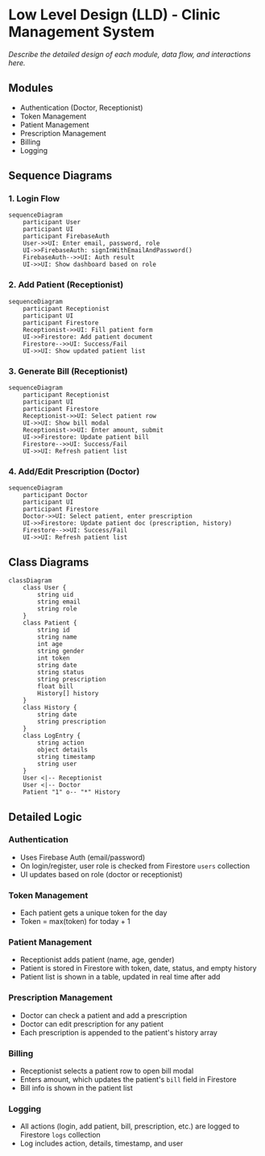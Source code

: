 # Low Level Design (LLD) - Clinic Management System

*Describe the detailed design of each module, data flow, and interactions here.*

## Modules
- Authentication (Doctor, Receptionist)
- Token Management
- Patient Management
- Prescription Management
- Billing
- Logging


## Sequence Diagrams

### 1. Login Flow
```mermaid
sequenceDiagram
	participant User
	participant UI
	participant FirebaseAuth
	User->>UI: Enter email, password, role
	UI->>FirebaseAuth: signInWithEmailAndPassword()
	FirebaseAuth-->>UI: Auth result
	UI->>UI: Show dashboard based on role
```

### 2. Add Patient (Receptionist)
```mermaid
sequenceDiagram
	participant Receptionist
	participant UI
	participant Firestore
	Receptionist->>UI: Fill patient form
	UI->>Firestore: Add patient document
	Firestore-->>UI: Success/Fail
	UI->>UI: Show updated patient list
```

### 3. Generate Bill (Receptionist)
```mermaid
sequenceDiagram
	participant Receptionist
	participant UI
	participant Firestore
	Receptionist->>UI: Select patient row
	UI->>UI: Show bill modal
	Receptionist->>UI: Enter amount, submit
	UI->>Firestore: Update patient bill
	Firestore-->>UI: Success/Fail
	UI->>UI: Refresh patient list
```

### 4. Add/Edit Prescription (Doctor)
```mermaid
sequenceDiagram
	participant Doctor
	participant UI
	participant Firestore
	Doctor->>UI: Select patient, enter prescription
	UI->>Firestore: Update patient doc (prescription, history)
	Firestore-->>UI: Success/Fail
	UI->>UI: Refresh patient list
```

## Class Diagrams

```mermaid
classDiagram
	class User {
		string uid
		string email
		string role
	}
	class Patient {
		string id
		string name
		int age
		string gender
		int token
		string date
		string status
		string prescription
		float bill
		History[] history
	}
	class History {
		string date
		string prescription
	}
	class LogEntry {
		string action
		object details
		string timestamp
		string user
	}
	User <|-- Receptionist
	User <|-- Doctor
	Patient "1" o-- "*" History
```

## Detailed Logic

### Authentication
- Uses Firebase Auth (email/password)
- On login/register, user role is checked from Firestore `users` collection
- UI updates based on role (doctor or receptionist)

### Token Management
- Each patient gets a unique token for the day
- Token = max(token) for today + 1

### Patient Management
- Receptionist adds patient (name, age, gender)
- Patient is stored in Firestore with token, date, status, and empty history
- Patient list is shown in a table, updated in real time after add

### Prescription Management
- Doctor can check a patient and add a prescription
- Doctor can edit prescription for any patient
- Each prescription is appended to the patient's history array

### Billing
- Receptionist selects a patient row to open bill modal
- Enters amount, which updates the patient's `bill` field in Firestore
- Bill info is shown in the patient list

### Logging
- All actions (login, add patient, bill, prescription, etc.) are logged to Firestore `logs` collection
- Log includes action, details, timestamp, and user
